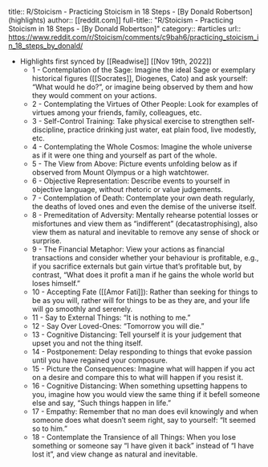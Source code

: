 title:: R/Stoicism - Practicing Stoicism in 18 Steps - [By Donald Robertson] (highlights)
author:: [[reddit.com]]
full-title:: "R/Stoicism - Practicing Stoicism in 18 Steps - [By Donald Robertson]"
category:: #articles
url:: https://www.reddit.com/r/Stoicism/comments/c9bah6/practicing_stoicism_in_18_steps_by_donald/

- Highlights first synced by [[Readwise]] [[Nov 19th, 2022]]
	- 1 - Contemplation of the Sage: Imagine the ideal Sage or exemplary historical figures ([[Socrates]], Diogenes, Cato) and ask yourself: “What would he do?”, or imagine being observed by them and how they would comment on your actions.
	- 2 - Contemplating the Virtues of Other People: Look for examples of virtues among your friends, family, colleagues, etc.
	- 3 - Self-Control Training: Take physical exercise to strengthen self-discipline, practice drinking just water, eat plain food, live modestly, etc.
	- 4 - Contemplating the Whole Cosmos: Imagine the whole universe as if it were one thing and yourself as part of the whole.
	- 5 - The View from Above: Picture events unfolding below as if observed from Mount Olympus or a high  watchtower.
	- 6 - Objective Representation: Describe events to yourself in objective language, without rhetoric or value judgements.
	- 7 - Contemplation of Death: Contemplate your own death regularly, the deaths  of loved ones and even the demise of the universe itself.
	- 8 - Premeditation of Adversity: Mentally rehearse potential losses or misfortunes and view them as “indifferent” (decatastrophising), also view them as natural and inevitable to remove any sense of shock or surprise.
	- 9 - The Financial Metaphor: View your actions as financial transactions and consider whether your behaviour is profitable, e.g., if you sacrifice externals but gain virtue that’s profitable but, by contrast, “What does it profit a man if he gains the whole world but loses himself.”
	- 10 - Accepting Fate ([[Amor Fati]]): Rather than seeking for things to be as you will, rather will for things to be as they are, and your life will go smoothly and serenely.
	- 11 - Say to External Things: “It is nothing to me.”
	- 12 - Say Over Loved-Ones: “Tomorrow you will die.”
	- 13 - Cognitive Distancing: Tell yourself it is your judgement that upset you and not the thing itself.
	- 14 - Postponement: Delay responding to things that evoke passion until you have regained your composure.
	- 15 - Picture the Consequences: Imagine what will happen if you act on a desire and compare this to what will happen if you resist it.
	- 16 - Cognitive Distancing: When something upsetting happens to you, imagine how you would view the same thing if it befell someone else and say, “Such things happen in life.”
	- 17 - Empathy: Remember that no man does evil knowingly and when someone does what doesn’t seem right, say to yourself: “It seemed so to him.”
	- 18 - Contemplate the Transience of all Things: When you lose something or someone say “I have given it back” instead of “I have lost it”, and view change as natural and inevitable.